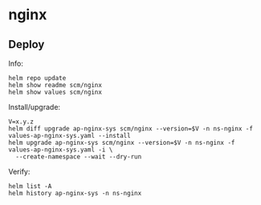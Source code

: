 nginx
=====

Deploy
------
Info:

    helm repo update
    helm show readme scm/nginx
    helm show values scm/nginx

Install/upgrade:

    V=x.y.z
    helm diff upgrade ap-nginx-sys scm/nginx --version=$V -n ns-nginx -f values-ap-nginx-sys.yaml --install
    helm upgrade ap-nginx-sys scm/nginx --version=$V -n ns-nginx -f values-ap-nginx-sys.yaml -i \
      --create-namespace --wait --dry-run

Verify:

    helm list -A
    helm history ap-nginx-sys -n ns-nginx
